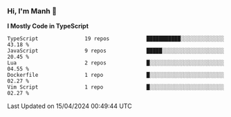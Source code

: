 ### Hi, I'm Manh 👋

<!--START_SECTION:waka-->
**I Mostly Code in TypeScript** 

```text
TypeScript               19 repos            ███████████░░░░░░░░░░░░░░   43.18 % 
JavaScript               9 repos             █████░░░░░░░░░░░░░░░░░░░░   20.45 % 
Lua                      2 repos             █░░░░░░░░░░░░░░░░░░░░░░░░   04.55 % 
Dockerfile               1 repo              █░░░░░░░░░░░░░░░░░░░░░░░░   02.27 % 
Vim Script               1 repo              █░░░░░░░░░░░░░░░░░░░░░░░░   02.27 % 
```




 Last Updated on 15/04/2024 00:49:44 UTC
<!--END_SECTION:waka-->
